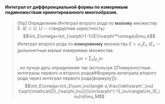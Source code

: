#### Интеграл от дифференциальной формы по измеримым подмножествам ориентированного многообразия.
>[!tip] Определение
>Интеграл второго рода по **малому** множеству $E$. ($E\subset U$, $U$ -- стандартная окрестность)
>$$\int_E\omega=\int_{\varphi^{-1}(E)}\varphi^*\omega\d\mu_k$$
>Интеграл второго рода по **измеримому** множеству $E=\cup_\nu E_\nu$ ($E_\nu$ -- дизъюнктные малые измеримые множества. $$\int_E\omega=\sum_\nu\int_{E_\nu}\omega$$, но лучше дать определение так (используя [[Поверхностные интегралы первого и второго родов#Формула интеграла второго рода через интеграл первого рода|формулу]]): $$\int_E\omega=\int_E\sum_\nu\langle a,\frac{\det\varphi'_\nu}{\sqrt{\mathcal{D}_{\varphi_\nu}}}\circ\varphi^{-1}_\nu\rangle\chi_{E_\nu}\d\mu_M$$
